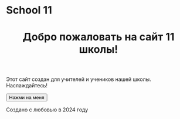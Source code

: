 # School 11
<!DOCTYPE html>
<body>
    <header>
        <h1>Добро пожаловать на сайт 11 школы!</h1>
    </header>
    <main>
        <section>
            <p>Этот сайт создан для учителей и учеников нашей школы. Наслаждайтесь!</p>
            <button id="magicButton">Нажми на меня</button>
        </section>
    </main>
    <footer>
        <p>Создано с любовью в 2024 году</p>
    </footer>
</body>
</html>
